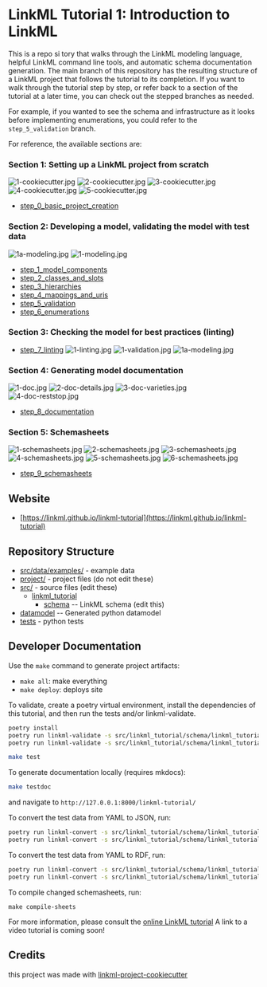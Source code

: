 # LinkML Tutorial 1: Introduction to LinkML

This is a repo
si
tory that walks through the LinkML modeling language, helpful LinkML command line tools, and 
automatic schema documentation generation. The main branch of this repository has the resulting
structure of a LinkML project that follows the tutorial to its completion.  If you want to walk through
the tutorial step by step, or refer back to a section of the tutorial at a later time, you can 
check out the stepped branches as needed.

For example, if you wanted to see the schema and infrastructure as it looks before implementing enumerations, 
you could refer to the `step_5_validation` branch.

For reference, the available sections are:

### Section 1: Setting up a LinkML project from scratch 

![1-cookiecutter.jpg](tutorial_slides%2F1-cookiecutter.jpg)
![2-cookiecutter.jpg](tutorial_slides%2F2-cookiecutter.jpg)
![3-cookiecutter.jpg](tutorial_slides%2F3-cookiecutter.jpg)
![4-cookiecutter.jpg](tutorial_slides%2F4-cookiecutter.jpg)
![5-cookiecutter.jpg](tutorial_slides%2F5-cookiecutter.jpg)

- [step_0_basic_project_creation](https://github.com/linkml/linkml-tutorial/tree/step_0_basic_project_creation)


### Section 2: Developing a model, validating the model with test data
![1a-modeling.jpg](tutorial_slides%2F1a-modeling.jpg)
![1-modeling.jpg](tutorial_slides%2F1-modeling.jpg)

- [step_1_model_components](https://github.com/linkml/linkml-tutorial/tree/step_1_model_components)
- [step_2_classes_and_slots](https://github.com/linkml/linkml-tutorial/tree/step_2_classes_and_slots)
- [step_3_hierarchies](https://github.com/linkml/linkml-tutorial/tree/step_3_hierarchies)
- [step_4_mappings_and_uris](https://github.com/linkml/linkml-tutorial/tree/step_4_mappings_and_uris)
- [step_5_validation](https://github.com/linkml/linkml-tutorial/tree/step_5_validation)
- [step_6_enumerations](https://github.com/linkml/linkml-tutorial/tree/step_6_enumerations)



### Section 3: Checking the model for best practices (linting)
- [step_7_linting](https://github.com/linkml/linkml-tutorial/tree/step_7_linting)
![1-linting.jpg](tutorial_slides%2F1-linting.jpg)
![1-validation.jpg](tutorial_slides%2F1-validation.jpg)
![1a-modeling.jpg](tutorial_slides%2F1a-modeling.jpg)


### Section 4: Generating model documentation
![1-doc.jpg](tutorial_slides%2F1-doc.jpg)
![2-doc-details.jpg](tutorial_slides%2F2-doc-details.jpg)
![3-doc-varieties.jpg](tutorial_slides%2F3-doc-varieties.jpg)
![4-doc-reststop.jpg](tutorial_slides%2F4-doc-reststop.jpg)

- [step_8_documentation](https://github.com/linkml/linkml-tutorial/tree/step_8_documentation)

### Section 5: Schemasheets
![1-schemasheets.jpg](tutorial_slides%2F1-schemasheets.jpg)
![2-schemasheets.jpg](tutorial_slides%2F2-schemasheets.jpg)
![3-schemasheets.jpg](tutorial_slides%2F3-schemasheets.jpg)
![4-schemasheets.jpg](tutorial_slides%2F4-schemasheets.jpg)
![5-schemasheets.jpg](tutorial_slides%2F5-schemasheets.jpg)
![6-schemasheets.jpg](tutorial_slides%2F6-schemasheets.jpg)

- [step_9_schemasheets](https://github.com/linkml/linkml-tutorial/tree/schemasheets)


## Website

* [https://linkml.github.io/linkml-tutorial](https://linkml.github.io/linkml-tutorial)

## Repository Structure

* [src/data/examples/](src/data/examples/Person-001.yaml) - example data
* [project/](project/) - project files (do not edit these)
* [src/](src/) - source files (edit these)
    * [linkml_tutorial](src/linkml_tutorial)
        * [schema](src/linkml_tutorial/schema) -- LinkML schema (edit this)
* [datamodel](src/linkml_tutorial/datamodel) -- Generated python datamodel
* [tests](tests/) - python tests

## Developer Documentation

Use the `make` command to generate project artifacts:

- `make all`: make everything
- `make deploy`: deploys site

To validate, create a poetry virtual environment, install the dependencies of this tutorial, and then
run the tests and/or linkml-validate.

```bash
poetry install
poetry run linkml-validate -s src/linkml_tutorial/schema/linkml_tutorial.yaml src/data/examples/Person-001.yaml --target-class PersonCollection
poetry run linkml-validate -s src/linkml_tutorial/schema/linkml_tutorial.yaml src/data/examples/Animal-001.yaml --target-class AnimalCollection
```

```bash
make test
```

To generate documentation locally (requires mkdocs):

```bash
make testdoc
```
and navigate to `http://127.0.0.1:8000/linkml-tutorial/`

To convert the test data from YAML to JSON, run:

```bash
poetry run linkml-convert -s src/linkml_tutorial/schema/linkml_tutorial.yaml -t json src/data/examples/Animal-001.yaml --target-class AnimalCollection
poetry run linkml-convert -s src/linkml_tutorial/schema/linkml_tutorial.yaml -t json src/data/examples/Person-001.yaml --target-class PersonCollection
```

To convert the test data from YAML to RDF, run:

```bash
poetry run linkml-convert -s src/linkml_tutorial/schema/linkml_tutorial.yaml -t rdf src/data/examples/Animal-001.yaml --target-class AnimalCollection
poetry run linkml-convert -s src/linkml_tutorial/schema/linkml_tutorial.yaml -t rdf src/data/examples/Person-001.yaml --target-class PersonCollection
```

To compile changed schemasheets, run:

```
make compile-sheets
```

For more information, please consult the [online LinkML tutorial](https://linkml.io/linkml/intro/tutorial01.html)
A link to a video tutorial is coming soon!


## Credits

this project was made with [linkml-project-cookiecutter](https://github.com/linkml/linkml-project-cookiecutter)

